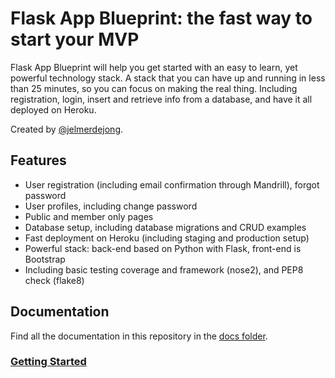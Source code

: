 # Flask App Blueprint: the fast way to start your MVP
Flask App Blueprint will help you get started with an easy to learn, yet powerful technology stack. A stack that you can have up and running in less than 25 minutes, so you can focus on making the real thing. Including registration, login, insert and retrieve info from a database, and have it all deployed on Heroku.

Created by [@jelmerdejong](https://twitter.com/jelmerdejong).

## Features
* User registration (including email confirmation through Mandrill), forgot password
* User profiles, including change password
* Public and member only pages
* Database setup, including database migrations and CRUD examples
* Fast deployment on Heroku (including staging and production setup)
* Powerful stack: back-end based on Python with Flask, front-end is Bootstrap
* Including basic testing coverage and framework (nose2), and PEP8 check (flake8)

## Documentation
Find all the documentation in this repository in the [docs folder](docs/index.md).

### [Getting Started](docs/getting-started.md)
